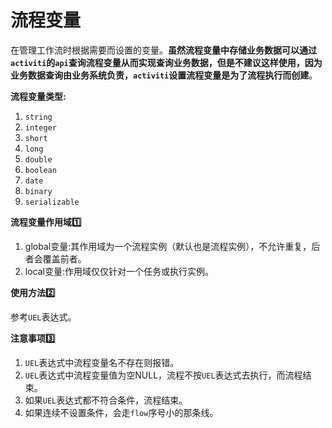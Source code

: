 # 流程变量

在管理工作流时根据需要而设置的变量。**虽然流程变量中存储业务数据可以通过``activiti``的``api``查询流程变量从而实现查询业务数据，但是不建议这样使用，因为业务数据查询由业务系统负责，``activiti``设置流程变量是为了流程执行而创建**。

**流程变量类型:**

1. ``string``
2. ``integer``
3. ``short``
4. ``long``
5. ``double``
6. ``boolean``
7. ``date``
8. ``binary``
9. ``serializable``

**流程变量作用域:one:**

1. global变量:其作用域为一个流程实例（默认也是流程实例），不允许重复，后者会覆盖前者。
2. local变量:作用域仅仅针对一个任务或执行实例。



**使用方法:two:**

参考``UEL``表达式。

**注意事项:three:**

1. ``UEL``表达式中流程变量名不存在则报错。
2. ``UEL``表达式中流程变量值为空NULL，流程不按``UEL``表达式去执行，而流程结束。
3. 如果``UEL``表达式都不符合条件，流程结束。
4. 如果连续不设置条件，会走``flow``序号小的那条线。









